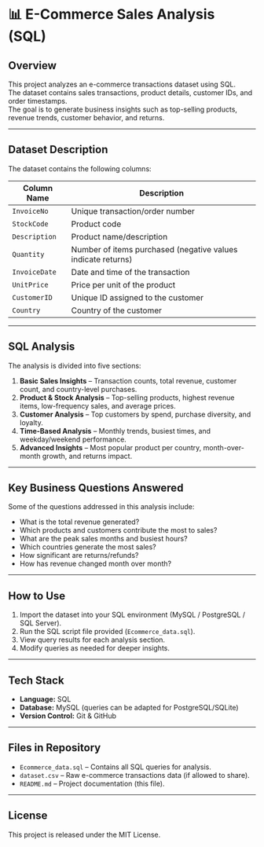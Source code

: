 # 📊 E-Commerce Sales Analysis (SQL)

## Overview
This project analyzes an e-commerce transactions dataset using SQL.  
The dataset contains sales transactions, product details, customer IDs, and order timestamps.  
The goal is to generate business insights such as top-selling products, revenue trends, customer behavior, and returns.

---

## Dataset Description
The dataset contains the following columns:

| Column Name   | Description |
|---------------|-------------|
| `InvoiceNo`   | Unique transaction/order number |
| `StockCode`   | Product code |
| `Description` | Product name/description |
| `Quantity`    | Number of items purchased (negative values indicate returns) |
| `InvoiceDate` | Date and time of the transaction |
| `UnitPrice`   | Price per unit of the product |
| `CustomerID`  | Unique ID assigned to the customer |
| `Country`     | Country of the customer |

---

## SQL Analysis
The analysis is divided into five sections:

1. **Basic Sales Insights** – Transaction counts, total revenue, customer count, and country-level purchases.  
2. **Product & Stock Analysis** – Top-selling products, highest revenue items, low-frequency sales, and average prices.  
3. **Customer Analysis** – Top customers by spend, purchase diversity, and loyalty.  
4. **Time-Based Analysis** – Monthly trends, busiest times, and weekday/weekend performance.  
5. **Advanced Insights** – Most popular product per country, month-over-month growth, and returns impact.

---

## Key Business Questions Answered
Some of the questions addressed in this analysis include:
- What is the total revenue generated?
- Which products and customers contribute the most to sales?
- What are the peak sales months and busiest hours?
- Which countries generate the most sales?
- How significant are returns/refunds?
- How has revenue changed month over month?

---

## How to Use
1. Import the dataset into your SQL environment (MySQL / PostgreSQL / SQL Server).  
2. Run the SQL script file provided (`Ecommerce_data.sql`).  
3. View query results for each analysis section.  
4. Modify queries as needed for deeper insights.

---

## Tech Stack
- **Language:** SQL  
- **Database:** MySQL (queries can be adapted for PostgreSQL/SQLite)  
- **Version Control:** Git & GitHub  

---

## Files in Repository
- `Ecommerce_data.sql` – Contains all SQL queries for analysis.  
- `dataset.csv` – Raw e-commerce transactions data (if allowed to share).  
- `README.md` – Project documentation (this file).

---

## License
This project is released under the MIT License.
